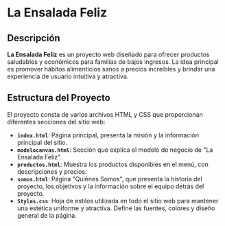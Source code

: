 # La Ensalada Feliz

## Descripción
**La Ensalada Feliz** es un proyecto web diseñado para ofrecer productos saludables y económicos para familias de bajos ingresos. La idea principal es promover hábitos alimenticios sanos a precios increíbles y brindar una experiencia de usuario intuitiva y atractiva.

## Estructura del Proyecto
El proyecto consta de varios archivos HTML y CSS que proporcionan diferentes secciones del sitio web:

- **`index.html`**: Página principal, presenta la misión y la información principal del sitio.
- **`modelocanvas.html`**: Sección que explica el modelo de negocio de "La Ensalada Feliz".
- **`productos.html`**: Muestra los productos disponibles en el menú, con descripciones y precios.
- **`somos.html`**: Página "Quiénes Somos", que presenta la historia del proyecto, los objetivos y la información sobre el equipo detrás del proyecto.
- **`Styles.css`**: Hoja de estilos utilizada en todo el sitio web para mantener una estética uniforme y atractiva. Define las fuentes, colores y diseño general de la página.
